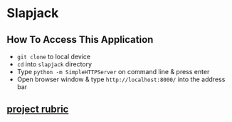 # Slapjack

## How To Access This Application
+ `git clone` to local device
+ `cd` into `slapjack` directory
+ Type `python -m SimpleHTTPServer` on command line & press enter
+ Open browser window & type `http://localhost:8000/` into the address bar

## [project rubric](https://frontend.turing.io/projects/module-1/slapjack.html)
